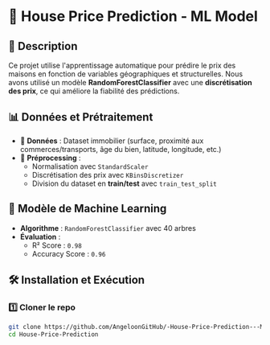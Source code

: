 # 🏡 House Price Prediction - ML Model  

## 📌 Description  
Ce projet utilise l'apprentissage automatique pour prédire le prix des maisons en fonction de variables géographiques et structurelles. Nous avons utilisé un modèle **RandomForestClassifier** avec une **discrétisation des prix**, ce qui améliore la fiabilité des prédictions.  

## 📊 Données et Prétraitement  
- 📂 **Données** : Dataset immobilier (surface, proximité aux commerces/transports, âge du bien, latitude, longitude, etc.)  
- 🔄 **Préprocessing** :  
  - Normalisation avec `StandardScaler`  
  - Discrétisation des prix avec `KBinsDiscretizer`  
  - Division du dataset en **train/test** avec `train_test_split`  

## 🚀 Modèle de Machine Learning  
- **Algorithme** : `RandomForestClassifier` avec 40 arbres  
- **Évaluation** :  
  - R² Score : `0.98`  
  - Accuracy Score : `0.96`  

## 🛠️ Installation et Exécution  
### 1️⃣ Cloner le repo  
```bash
git clone https://github.com/AngeloonGitHub/-House-Price-Prediction---ML-Model.git
cd House-Price-Prediction
